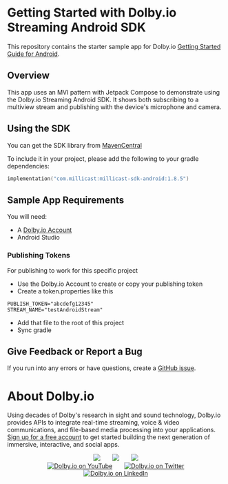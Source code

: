 # Getting Started with Dolby.io Streaming Android SDK

This repository contains the starter sample app for Dolby.io [Getting Started Guide for Android](https://docs.dolby.io/streaming-apis/docs/android).

## Overview

This app uses an MVI pattern with Jetpack Compose to demonstrate using the Dolby.io Streaming Android SDK. It shows both subscribing to a multiview stream and publishing with the device's microphone and camera.

## Using the SDK

You can get the SDK library from [MavenCentral](https://central.sonatype.com/artifact/com.millicast/millicast-sdk-android)

To include it in your project, please add the following to your gradle dependencies:
```kotlin
implementation("com.millicast:millicast-sdk-android:1.8.5")
```

## Sample App Requirements

You will need:
- A [Dolby.io Account](https://dashboard.dolby.io/signup)
- Android Studio

### Publishing Tokens

For publishing to work for this specific project
- Use the Dolby.io Account to create or copy your publishing token
- Create a token.properties like this
```
PUBLISH_TOKEN="abcdefg12345"
STREAM_NAME="testAndroidStream"
```
- Add that file to the root of this project
- Sync gradle

## Give Feedback or Report a Bug

If you run into any errors or have questions, create a [GitHub issue](https://github.com/millicast/millicast-android-sdk-sample-apps/issues).


# About Dolby.io

Using decades of Dolby's research in sight and sound technology, Dolby.io provides APIs to integrate real-time streaming, voice & video communications, and file-based media processing into your applications. [Sign up for a free account](https://dashboard.dolby.io/signup/) to get started building the next generation of immersive, interactive, and social apps.

<div align="center">
  <a href="https://dolby.io/" target="_blank"><img src="https://img.shields.io/badge/Dolby.io-0A0A0A?style=for-the-badge&logo=dolby&logoColor=white"/></a>
&nbsp; &nbsp; &nbsp;
  <a href="https://docs.dolby.io/" target="_blank"><img src="https://img.shields.io/badge/Dolby.io-Docs-0A0A0A?style=for-the-badge&logoColor=white"/></a>
&nbsp; &nbsp; &nbsp;
  <a href="https://dolby.io/blog/category/developer/" target="_blank"><img src="https://img.shields.io/badge/Dolby.io-Blog-0A0A0A?style=for-the-badge&logoColor=white"/></a>
</div>

<div align="center">
&nbsp; &nbsp; &nbsp;
  <a href="https://youtube.com/@dolbyio" target="_blank"><img src="https://img.shields.io/badge/YouTube-red?style=flat-square&logo=youtube&logoColor=white" alt="Dolby.io on YouTube"/></a>
&nbsp; &nbsp; &nbsp; 
  <a href="https://twitter.com/dolbyio" target="_blank"><img src="https://img.shields.io/badge/Twitter-blue?style=flat-square&logo=twitter&logoColor=white" alt="Dolby.io on Twitter"/></a>
&nbsp; &nbsp; &nbsp;
  <a href="https://www.linkedin.com/company/dolbyio/" target="_blank"><img src="https://img.shields.io/badge/LinkedIn-0077B5?style=flat-square&logo=linkedin&logoColor=white" alt="Dolby.io on LinkedIn"/></a>
</div>

